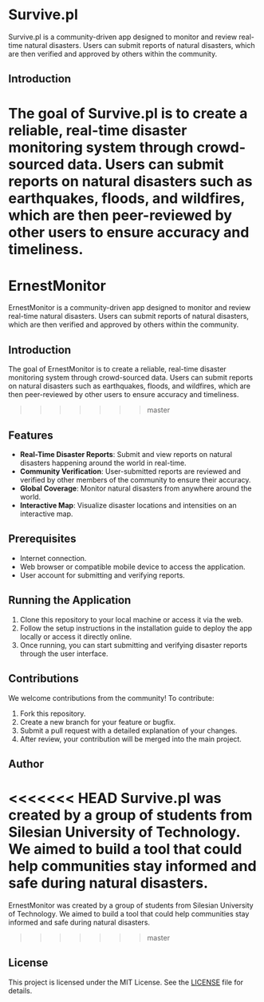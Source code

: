 # Survive.pl

Survive.pl is a community-driven app designed to monitor and review real-time natural disasters. Users can submit reports of natural disasters, which are then verified and approved by others within the community.

## Introduction

The goal of Survive.pl is to create a reliable, real-time disaster monitoring system through crowd-sourced data. Users can submit reports on natural disasters such as earthquakes, floods, and wildfires, which are then peer-reviewed by other users to ensure accuracy and timeliness.
=======
# ErnestMonitor

ErnestMonitor is a community-driven app designed to monitor and review real-time natural disasters. Users can submit reports of natural disasters, which are then verified and approved by others within the community.

## Introduction

The goal of ErnestMonitor is to create a reliable, real-time disaster monitoring system through crowd-sourced data. Users can submit reports on natural disasters such as earthquakes, floods, and wildfires, which are then peer-reviewed by other users to ensure accuracy and timeliness.
>>>>>>> master

## Features

- **Real-Time Disaster Reports**: Submit and view reports on natural disasters happening around the world in real-time.
- **Community Verification**: User-submitted reports are reviewed and verified by other members of the community to ensure their accuracy.
- **Global Coverage**: Monitor natural disasters from anywhere around the world.
- **Interactive Map**: Visualize disaster locations and intensities on an interactive map.

## Prerequisites

- Internet connection.
- Web browser or compatible mobile device to access the application.
- User account for submitting and verifying reports.

## Running the Application

1. Clone this repository to your local machine or access it via the web.
2. Follow the setup instructions in the installation guide to deploy the app locally or access it directly online.
3. Once running, you can start submitting and verifying disaster reports through the user interface.

## Contributions

We welcome contributions from the community! To contribute:
1. Fork this repository.
2. Create a new branch for your feature or bugfix.
3. Submit a pull request with a detailed explanation of your changes.
4. After review, your contribution will be merged into the main project.

## Author

<<<<<<< HEAD
Survive.pl was created by a group of students from Silesian University of Technology. We aimed to build a tool that could help communities stay informed and safe during natural disasters.
=======
ErnestMonitor was created by a group of students from Silesian University of Technology. We aimed to build a tool that could help communities stay informed and safe during natural disasters.
>>>>>>> master

## License

This project is licensed under the MIT License. See the [LICENSE](LICENSE) file for details.
